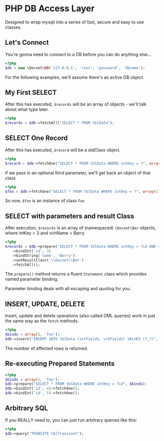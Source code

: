 # PHP DB Access Layer #

Designed to wrap mysqli into a series of fast, secure and easy to use classes.

## Let's Connect ##

You're gonna need to connect to a DB before you can do anything else...

```php
<?php
$db = new \Docnet\DB('127.0.0.1', 'root', 'password', 'dbname');
```

For the following examples, we'll assume there's an active DB object.

## My First SELECT ##

After this has executed, `$records` will be an array of objects - we'll talk about what type later.

```php
<?php
$records = $db->fetchAll("SELECT * FROM tblData");
```

## SELECT One Record ##

After this has executed, `$record` will be a stdClass object.

```php
<?php
$record = $db->fetchOne("SELECT * FROM tblData WHERE intKey = ?", array(1));
```

If we pass in an optional third parameter, we'll get back an object of that class

```php
<?php
$foo = $db->fetchOne("SELECT * FROM tblData WHERE intKey = ?", array(1), 'Foo');
```

So now, `$foo` is an instance of class `Foo`

## SELECT with parameters and result Class ##

After execution, `$records` is an array of (namespaced) `\Docnet\Bar` objects, where intKey > 3 and vchName = Barry

```php
<?php
$records = $db->prepare("SELECT * FROM tblData WHERE intKey > ?id AND vchName = ?name")
   ->bindInt('id', 3)
   ->bindString('name', 'Barry')
   ->setResultClass('\\Docnet\\Bar')
   ->fetchAll();
```
The `prepare()` method returns a fluent `Statement` class which provides named parameter binding.

Parameter binding deals with all escaping and quoting for you.

## INSERT, UPDATE, DELETE ##
Insert, update and delete operations (also called DML queries) work in just the
same way as the ``fetch`` methods.
```php
<?php
$binds = array(1, 'foo');
$db->insert("INSERT INTO tblData (intField1, vchField2) VALUES (?,?)", $binds);
```
The number of affected rows is returned.

## Re-executing Prepared Statements ##
```php
<?php
$binds = array(1, 'foo');
$db->prepare("SELECT * FROM tblData WHERE intKey = ?id", $binds);
$db->bindInt('id', 4)->fetchOne();
$db->bindInt('id', 5)->fetchOne();
```

## Arbitrary SQL ##

If you REALLY need to, you can just run arbitrary queries like this:

```php
<?php
$db->query("TRUNCATE tblTransient");
```
